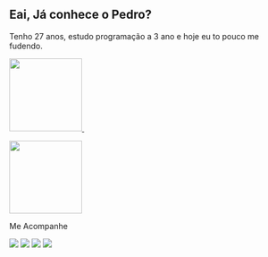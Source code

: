 ## Eai, Já conhece o Pedro?                    
Tenho 27 anos, estudo programação a 3 ano e hoje eu to pouco me fudendo.
<p align="top"> 
  <a href="https://github.com/pedlusantiago">
    <img height="130em" src="https://myversion-sigma.vercel.app/api?username=pedlusantiago&show_icons=true&theme=cobalt&count_private=true"/>&nbsp;
  </a>
  <br/>

<p align="top">
  <a href="https://github.com/pedlusantiago">
    <img height="130em" src="https://myversion-sigma.vercel.app/api/top-langs/?username=pedlusantiago&show_icons=true&theme=cobalt&count_private=true"/>
  </a>
</p>
  
  Me Acompanhe
    
<div> 
  <a href="https://www.youtube.com/@KrakenCast-predoo" target="_blank"><img src="https://img.shields.io/badge/YouTube-FF0000?style=for-the-badge&logo=youtube&logoColor=white" target="_blank"></a>
  <a href="https://www.instagram.com/santiago.opedro/" target="_blank"><img src="https://img.shields.io/badge/-Instagram-%23E4405F?style=for-the-badge&logo=instagram&logoColor=white" target="_blank"></a>
 	<a href="https://www.twitch.tv/krakencast_" target="_blank"><img src="https://img.shields.io/badge/Twitch-9146FF?style=for-the-badge&logo=twitch&logoColor=white" target="_blank"></a>
  <a href="https://www.tiktok.com/@predofalamesmo" target="_blank"><img src="https://img.shields.io/badge/TikTok-000000?style=for-the-badge&logo=tiktok&logoColor=white" target="_blank"></a>
  
  
</div>    
 
